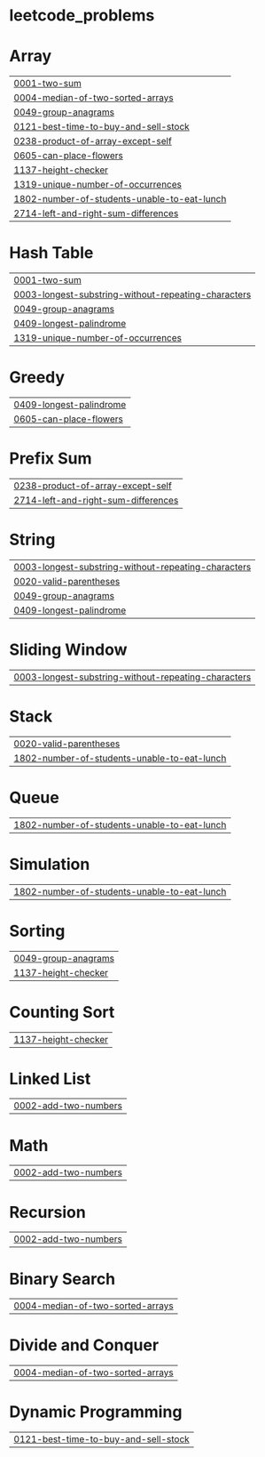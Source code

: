 # leetcode_problems


# Array
|  |
| ------- |
| [0001-two-sum](https://github.com/2103a52118/leetcode_problems/tree/master/0001-two-sum) |
| [0004-median-of-two-sorted-arrays](https://github.com/2103a52118/leetcode_problems/tree/master/0004-median-of-two-sorted-arrays) |
| [0049-group-anagrams](https://github.com/2103a52118/leetcode_problems/tree/master/0049-group-anagrams) |
| [0121-best-time-to-buy-and-sell-stock](https://github.com/2103a52118/leetcode_problems/tree/master/0121-best-time-to-buy-and-sell-stock) |
| [0238-product-of-array-except-self](https://github.com/2103a52118/leetcode_problems/tree/master/0238-product-of-array-except-self) |
| [0605-can-place-flowers](https://github.com/2103a52118/leetcode_problems/tree/master/0605-can-place-flowers) |
| [1137-height-checker](https://github.com/2103a52118/leetcode_problems/tree/master/1137-height-checker) |
| [1319-unique-number-of-occurrences](https://github.com/2103a52118/leetcode_problems/tree/master/1319-unique-number-of-occurrences) |
| [1802-number-of-students-unable-to-eat-lunch](https://github.com/2103a52118/leetcode_problems/tree/master/1802-number-of-students-unable-to-eat-lunch) |
| [2714-left-and-right-sum-differences](https://github.com/2103a52118/leetcode_problems/tree/master/2714-left-and-right-sum-differences) |
# Hash Table
|  |
| ------- |
| [0001-two-sum](https://github.com/2103a52118/leetcode_problems/tree/master/0001-two-sum) |
| [0003-longest-substring-without-repeating-characters](https://github.com/2103a52118/leetcode_problems/tree/master/0003-longest-substring-without-repeating-characters) |
| [0049-group-anagrams](https://github.com/2103a52118/leetcode_problems/tree/master/0049-group-anagrams) |
| [0409-longest-palindrome](https://github.com/2103a52118/leetcode_problems/tree/master/0409-longest-palindrome) |
| [1319-unique-number-of-occurrences](https://github.com/2103a52118/leetcode_problems/tree/master/1319-unique-number-of-occurrences) |
# Greedy
|  |
| ------- |
| [0409-longest-palindrome](https://github.com/2103a52118/leetcode_problems/tree/master/0409-longest-palindrome) |
| [0605-can-place-flowers](https://github.com/2103a52118/leetcode_problems/tree/master/0605-can-place-flowers) |
# Prefix Sum
|  |
| ------- |
| [0238-product-of-array-except-self](https://github.com/2103a52118/leetcode_problems/tree/master/0238-product-of-array-except-self) |
| [2714-left-and-right-sum-differences](https://github.com/2103a52118/leetcode_problems/tree/master/2714-left-and-right-sum-differences) |
# String
|  |
| ------- |
| [0003-longest-substring-without-repeating-characters](https://github.com/2103a52118/leetcode_problems/tree/master/0003-longest-substring-without-repeating-characters) |
| [0020-valid-parentheses](https://github.com/2103a52118/leetcode_problems/tree/master/0020-valid-parentheses) |
| [0049-group-anagrams](https://github.com/2103a52118/leetcode_problems/tree/master/0049-group-anagrams) |
| [0409-longest-palindrome](https://github.com/2103a52118/leetcode_problems/tree/master/0409-longest-palindrome) |
# Sliding Window
|  |
| ------- |
| [0003-longest-substring-without-repeating-characters](https://github.com/2103a52118/leetcode_problems/tree/master/0003-longest-substring-without-repeating-characters) |
# Stack
|  |
| ------- |
| [0020-valid-parentheses](https://github.com/2103a52118/leetcode_problems/tree/master/0020-valid-parentheses) |
| [1802-number-of-students-unable-to-eat-lunch](https://github.com/2103a52118/leetcode_problems/tree/master/1802-number-of-students-unable-to-eat-lunch) |
# Queue
|  |
| ------- |
| [1802-number-of-students-unable-to-eat-lunch](https://github.com/2103a52118/leetcode_problems/tree/master/1802-number-of-students-unable-to-eat-lunch) |
# Simulation
|  |
| ------- |
| [1802-number-of-students-unable-to-eat-lunch](https://github.com/2103a52118/leetcode_problems/tree/master/1802-number-of-students-unable-to-eat-lunch) |
# Sorting
|  |
| ------- |
| [0049-group-anagrams](https://github.com/2103a52118/leetcode_problems/tree/master/0049-group-anagrams) |
| [1137-height-checker](https://github.com/2103a52118/leetcode_problems/tree/master/1137-height-checker) |
# Counting Sort
|  |
| ------- |
| [1137-height-checker](https://github.com/2103a52118/leetcode_problems/tree/master/1137-height-checker) |
# Linked List
|  |
| ------- |
| [0002-add-two-numbers](https://github.com/2103a52118/leetcode_problems/tree/master/0002-add-two-numbers) |
# Math
|  |
| ------- |
| [0002-add-two-numbers](https://github.com/2103a52118/leetcode_problems/tree/master/0002-add-two-numbers) |
# Recursion
|  |
| ------- |
| [0002-add-two-numbers](https://github.com/2103a52118/leetcode_problems/tree/master/0002-add-two-numbers) |
# Binary Search
|  |
| ------- |
| [0004-median-of-two-sorted-arrays](https://github.com/2103a52118/leetcode_problems/tree/master/0004-median-of-two-sorted-arrays) |
# Divide and Conquer
|  |
| ------- |
| [0004-median-of-two-sorted-arrays](https://github.com/2103a52118/leetcode_problems/tree/master/0004-median-of-two-sorted-arrays) |
# Dynamic Programming
|  |
| ------- |
| [0121-best-time-to-buy-and-sell-stock](https://github.com/2103a52118/leetcode_problems/tree/master/0121-best-time-to-buy-and-sell-stock) |